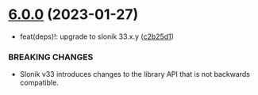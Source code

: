 # [6.0.0](https://github.com/AndrewJo/mocha-slonik/compare/v5.0.1...v6.0.0) (2023-01-27)


* feat(deps)!: upgrade to slonik 33.x.y ([c2b25d1](https://github.com/AndrewJo/mocha-slonik/commit/c2b25d16cd0fd1e24cfd1191ead969a147db1882))


### BREAKING CHANGES

* Slonik v33 introduces changes to the library API that
is not backwards compatible.

